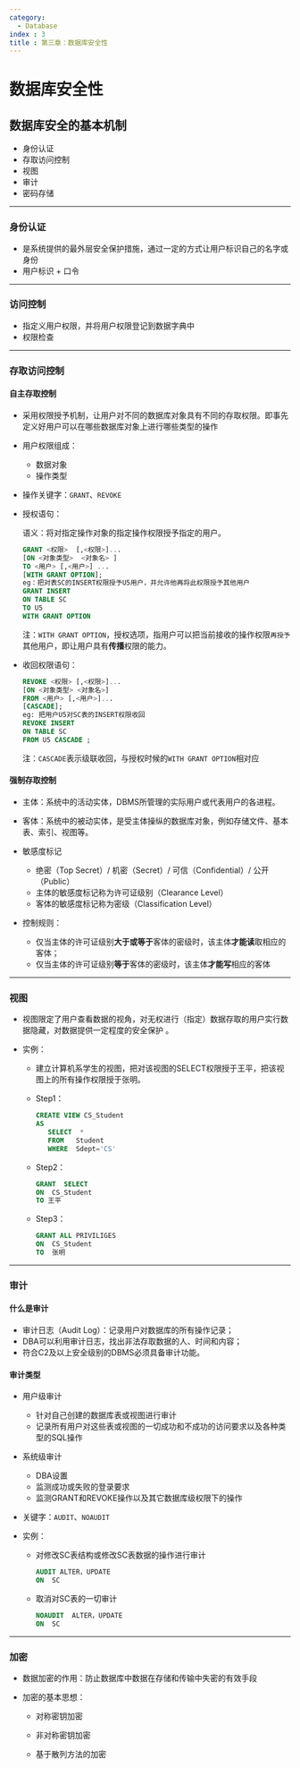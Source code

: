 ```yaml
---
category:
  - Database
index : 3
title : 第三章：数据库安全性
---
```

# 数据库安全性

## 数据库安全的基本机制

- 身份认证
- 存取访问控制
- 视图
- 审计
- 密码存储

---

### 身份认证

- 是系统提供的最外层安全保护措施，通过一定的方式让用户标识自己的名字或身份
- 用户标识 + 口令

---

### 访问控制

- 指定义用户权限，并将用户权限登记到数据字典中
- 权限检查

---

### 存取访问控制

#### 自主存取控制

- 采用权限授予机制，让用户对不同的数据库对象具有不同的存取权限。即事先定义好用户可以在哪些数据库对象上进行哪些类型的操作

- 用户权限组成：

  - 数据对象
  - 操作类型

- 操作关键字：`GRANT`、`REVOKE`

- 授权语句：

  语义：将对指定操作对象的指定操作权限授予指定的用户。 

  ```sql
  GRANT <权限>  [,<权限>]... 
  [ON <对象类型>  <对象名> ]
  TO <用户> [,<用户>] ...
  [WITH GRANT OPTION];
  eg：把对表SC的INSERT权限授予U5用户，并允许他再将此权限授予其他用户
  GRANT INSERT 
  ON TABLE SC 
  TO U5
  WITH GRANT OPTION
  ```

  注：`WITH GRANT OPTION`，授权选项，指用户可以把当前接收的操作权限`再授予`其他用户，即让用户具有**传播**权限的能力。

- 收回权限语句：

  ```sql
  REVOKE <权限> [,<权限>]... 
  [ON <对象类型> <对象名>]
  FROM <用户> [,<用户>]... 
  [CASCADE];
  eg: 把用户U5对SC表的INSERT权限收回
  REVOKE INSERT 
  ON TABLE SC 
  FROM U5 CASCADE ;
  ```

  注：`CASCADE`表示级联收回，与授权时候的`WITH GRANT OPTION`相对应

#### 强制存取控制

- 主体：系统中的活动实体，DBMS所管理的实际用户或代表用户的各进程。
- 客体：系统中的被动实体，是受主体操纵的数据库对象，例如存储文件、基本表、索引、视图等。

- 敏感度标记
  - 绝密（Top Secret）/ 机密（Secret）/ 可信（Confidential）/ 公开（Public）
  - 主体的敏感度标记称为许可证级别（Clearance Level）
  - 客体的敏感度标记称为密级（Classification Level）

- 控制规则：
  - 仅当主体的许可证级别**大于或等于**客体的密级时，该主体**才能读**取相应的客体；
  - 仅当主体的许可证级别**等于**客体的密级时，该主体**才能写**相应的客体

---

### 视图

- 视图限定了用户查看数据的视角，对无权进行（指定）数据存取的用户实行数据隐藏，对数据提供一定程度的安全保护 。

- 实例：

  - 建立计算机系学生的视图，把对该视图的SELECT权限授于王平，把该视图上的所有操作权限授于张明。

  - Step1：

    ```sql
    CREATE VIEW CS_Student
    AS 
       SELECT  *
       FROM   Student
       WHERE  Sdept='CS'
    ```

  - Step2：

    ```sql
    GRANT  SELECT
    ON  CS_Student  
    TO 王平
    ```

  - Step3：

    ```sql
    GRANT ALL PRIVILIGES
    ON  CS_Student  
    TO  张明
    ```

---

### 审计

#### 什么是审计

- 审计日志（Audit Log）：记录用户对数据库的所有操作记录；
- DBA可以利用审计日志，找出非法存取数据的人、时间和内容；
- 符合C2及以上安全级别的DBMS必须具备审计功能。

#### 审计类型

- 用户级审计
  - 针对自己创建的数据库表或视图进行审计 
  - 记录所有用户对这些表或视图的一切成功和不成功的访问要求以及各种类型的SQL操作 
- 系统级审计 
  - DBA设置
  - 监测成功或失败的登录要求 
  - 监测GRANT和REVOKE操作以及其它数据库级权限下的操作
- 关键字：`AUDIT`、`NOAUDIT`

- 实例：

  - 对修改SC表结构或修改SC表数据的操作进行审计

    ```sql
    AUDIT ALTER，UPDATE  
    ON  SC
    ```

  - 取消对SC表的一切审计

    ```sql
    NOAUDIT  ALTER，UPDATE  
    ON  SC
    ```

---

### 加密

- 数据加密的作用：防止数据库中数据在存储和传输中失密的有效手段

- 加密的基本思想：

  - 对称密钥加密

  - 非对称密钥加密

  - 基于散列方法的加密
